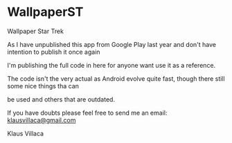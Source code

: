 WallpaperST
===========

Wallpaper Star Trek

As I have unpublished this app from Google Play last year and don't have intention to publish it once again

I'm publishing the full code in here for anyone want use it as a reference.

The code isn't the very actual as Android evolve quite fast, though there still some nice things tha can

be used and others that are outdated.


If you have doubts please feel free to send me an email: klausvillaca@gmail.com


Klaus Villaca

